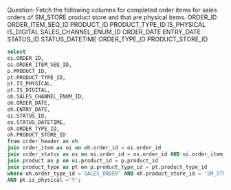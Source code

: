 Question:
Fetch the following columns for completed order items for sales orders of SM_STORE product store and that are physical items.
ORDER_ID
ORDER_ITEM_SEQ_ID
PRODUCT_ID
PRODUCT_TYPE_ID
IS_PHYSICAL
IS_DIGITAL
SALES_CHANNEL_ENUM_ID
ORDER_DATE
ENTRY_DATE
STATUS_ID
STATUS_DATETIME
ORDER_TYPE_ID
PRODUCT_STORE_ID 

```sql
select
oi.ORDER_ID,
oi.ORDER_ITEM_SEQ_ID,
p.PRODUCT_ID,
pt.PRODUCT_TYPE_ID,
pt.IS_PHYSICAL,
pt.IS_DIGITAL,
oh.SALES_CHANNEL_ENUM_ID,
oh.ORDER_DATE,
oh.ENTRY_DATE,
oi.STATUS_ID,
os.STATUS_DATETIME,
oh.ORDER_TYPE_ID,
oh.PRODUCT_STORE_ID
from order_header as oh
join order_item as oi on oh.order_id = oi.order_id
join order_status as os on oi.order_id = os.order_id AND oi.order_item_seq_id = os.order_item_seq_id AND oi.status_id = os.status_id
join product as p on oi.product_id = p.product_id
join product_type as pt on p.product_type_id = pt.product_type_id
where oh.order_type_id ='SALES_ORDER' AND oh.product_store_id = 'SM_STORE' AND oi.status_id = 'ITEM_COMPLETED'
AND pt.is_physical ='Y';
```

